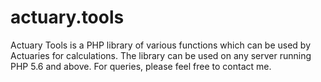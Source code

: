 # actuary.tools
Actuary Tools is a PHP library of various functions which can be used by Actuaries for calculations. The library can be used on any server running PHP 5.6 and above. For queries, please feel free to contact me.
